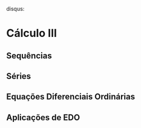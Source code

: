 disqus:

# Cálculo III 

## Sequências

## Séries   

## Equações Diferenciais Ordinárias  

## Aplicações de EDO 